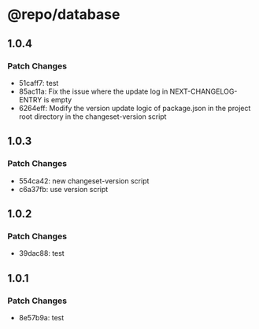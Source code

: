 # @repo/database

## 1.0.4

### Patch Changes

- 51caff7: test
- 85ac11a: Fix the issue where the update log in NEXT-CHANGELOG-ENTRY is empty
- 6264eff: Modify the version update logic of package.json in the project root directory in the changeset-version script

## 1.0.3

### Patch Changes

- 554ca42: new changeset-version script
- c6a37fb: use version script

## 1.0.2

### Patch Changes

- 39dac88: test

## 1.0.1

### Patch Changes

- 8e57b9a: test
